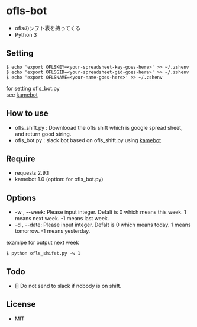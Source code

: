 # ofls-bot
- oflsのシフト表を持ってくる
- Python 3

## Setting
```
$ echo 'export OFLSKEY=<your-spreadsheet-key-goes-here>' >> ~/.zshenv
$ echo 'export OFLSGID=<your-spreadsheet-gid-goes-here>' >> ~/.zshenv
$ echo 'export OFLSNAME=<your-name-goes-here>' >> ~/.zshenv
```
for setting ofls_bot.py  
see [kamebot](https://github.com/masaponto/kamebot)  

## How to use
- ofls_shift.py : Downlooad the ofls shift which is google spread sheet, and return good string.
- ofls_bot.py : slack bot based on ofls_shift.py using [kamebot](https://github.com/masaponto/kamebot)

## Require
- requests 2.9.1
- kamebot 1.0 (option: for ofls_bot.py)

## Options
- \-w , \--week: Please input integer. Defalt is 0 which means this week. 1 means next week. -1 means last week.
- \-d , \--date: Please input integer. Defalt is 0 which means today. 1 means tomorrow. -1 means yesterday.

examlpe for output next week  
```
$ python ofls_shifet.py -w 1
```

## Todo
- [] Do not send to slack if nobody is on shift.

## License
- MIT
